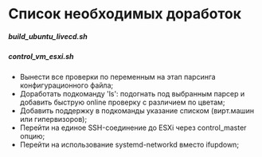 # Список необходимых доработок

##### build_ubuntu_livecd.sh

##### control_vm_esxi.sh

* Вынести все проверки по переменным на этап парсинга конфигурационного файла;
* Доработать подкоманду 'ls': подогнать под выбранным парсер и добавить быструю online проверку с различием по цветам;
* Добавить поддержку в подкоманды указание списком (вирт.машин или гипервизоров);
* Перейти на единое SSH-соединение до ESXi через control_master опцию;
* Перейти на использование systemd-networkd вместо ifupdown;
